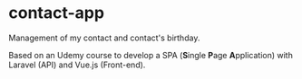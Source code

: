 # contact-app
Management of my contact and contact's birthday.

Based on an Udemy course to develop a SPA (**S**ingle **P**age **A**pplication) with Laravel (API) and Vue.js (Front-end).
